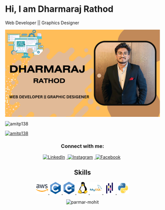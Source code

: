 <!DOCTYPE html>
<html lang="en">
<head>
  <meta charset="UTF-8">
  <meta name="viewport" content="width=device-width, initial-scale=1.0">
</head>
<body>
    <h1>Hi, I am Dharmaraj Rathod</h1>
    <p>Web Developer || Graphics Designer</p>
    <p align="center"> 
        <img align="center" src="./images/cover.png" alt="LinkedIn Banner" />
    </p>
      <p align="left"> <img src="https://komarev.com/ghpvc/?username=Dharmarajrathod&label=Profile%20views&color=0e75b6&style=flat" alt="amitp138" /> </p>

<p align="left"> <a href="https://github.com/ryo-ma/github-profile-trophy"><img src="https://github-profile-trophy.vercel.app/?username=Dharmarajrathod" alt="amitp138" /></a> </p>
    <h3 align="center">Connect with me:</h3>
<div align="center" class="contact-info">
  <a class="contact-link" href="https://www.linkedin.com/in/dharmaraj-rathod-105094202/">
    <img src="https://img.icons8.com/color/48/000000/linkedin.png" alt="LinkedIn" style="padding-right: 5px;"/>
  </a>
  <a class="contact-link" href="https://www.instagram.com/dharmaraj_rathod/">
    <img src="https://img.icons8.com/color/48/000000/instagram-new.png" alt="Instagram" style="padding-right: 5px;"/>
  </a>
  <a class="contact-link" href="https://www.facebook.com/rathod.dharmaraj.94/">
    <img src="https://img.icons8.com/color/48/000000/facebook-new.png" alt="Facebook" style="padding-right: 5px;"/>
  </a>
</div>
</p>
    <div  align="center" class="skills">
      <h2>Skills</h2>
      <a href="https://aws.amazon.com" target="_blank" rel="noreferrer"> <img src="https://raw.githubusercontent.com/devicons/devicon/master/icons/amazonwebservices/amazonwebservices-original-wordmark.svg" alt="aws" width="40" height="40"/> </a> 
      <a href="https://www.cprogramming.com/" target="_blank" rel="noreferrer"> <img src="https://raw.githubusercontent.com/devicons/devicon/master/icons/c/c-original.svg" alt="c" width="40" height="40"/> </a> 
      <a href="https://www.w3schools.com/cpp/" target="_blank" rel="noreferrer"> <img src="https://raw.githubusercontent.com/devicons/devicon/master/icons/cplusplus/cplusplus-original.svg" alt="cplusplus" width="40" height="40"/> </a>
      <a href="https://www.linux.org/" target="_blank" rel="noreferrer"> <img src="https://raw.githubusercontent.com/devicons/devicon/master/icons/linux/linux-original.svg" alt="linux" width="40" height="40"/> </a> 
      <a href="https://www.mysql.com/" target="_blank" rel="noreferrer"> <img src="https://raw.githubusercontent.com/devicons/devicon/master/icons/mysql/mysql-original-wordmark.svg" alt="mysql" width="40" height="40"/> </a> 
      <a href="https://pandas.pydata.org/" target="_blank" rel="noreferrer"> <img src="https://raw.githubusercontent.com/devicons/devicon/2ae2a900d2f041da66e950e4d48052658d850630/icons/pandas/pandas-original.svg" alt="pandas" width="40" height="40"/> </a> 
      <a href="https://www.python.org" target="_blank" rel="noreferrer"> <img src="https://raw.githubusercontent.com/devicons/devicon/master/icons/python/python-original.svg" alt="python" width="40" height="40"/> </a> 
      <p align="center"><img src="https://github-readme-stats-sigma-five.vercel.app/api/top-langs?username=dharmarajrathod&show_icons=true&locale=en&layout=compact" alt="parmar-mohit" /></p>
    </div>
  </div>
</body>
</html>
